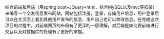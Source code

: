 结合前端和后端（用spring boot+JQuery+html、结合MySQL以及mvc等框架）来编写一个交友信息发布网站，网站包括注册，登录，存储用户信息，用户登录后可以在主页面上看到其他用户发布的信息，用户自己也可以修改信息。在完成这次项目的过程中，对前端网页的布局有了更深的一层理解，对后端是如何跟前端进行交互以及对数据库的处理有了更好的掌握。
